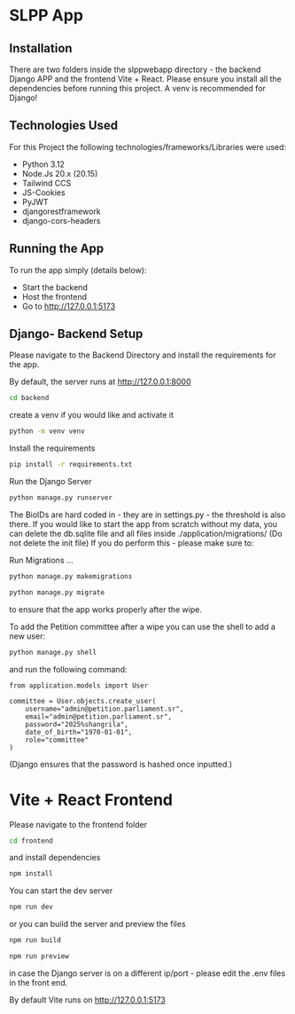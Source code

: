# SLPP App

## Installation
There are two folders inside the slppwebapp directory - the backend Django APP and the frontend Vite + React.
Please ensure you install all the dependencies before running this project. A venv is recommended for Django!


## Technologies Used
For this Project the following technologies/frameworks/Libraries were used:
- Python 3.12
- Node.Js 20.x (20.15)
- Tailwind CCS
- JS-Cookies
- PyJWT
- djangorestframework
- django-cors-headers

## Running the App
To run the app simply (details below):
- Start the backend 
- Host the frontend
- Go to http://127.0.0.1:5173

## Django- Backend Setup
Please navigate to the Backend Directory and install the requirements for the app.

By default, the server runs at http://127.0.0.1:8000

```bash
cd backend
```
create a venv if you would like and activate it
```bash
python -m venv venv
```
Install the requirements
```bash
pip install -r requirements.txt
```
Run the Django Server
```bash
python manage.py runserver
```

The BioIDs are hard coded in - they are in settings.py - the threshold is also there.
If you would like to start the app from scratch without my data, you can delete the db.sqlite file and all files inside ./application/migrations/
(Do not delete the init file)
If you do perform this - please make sure to:

Run Migrations ...
```bash
python manage.py makemigrations
```
```bash
python manage.py migrate
```
to ensure that the app works properly after the wipe.

To add the Petition committee after a wipe you can use the shell to add a new user:

```bash
python manage.py shell
```
and run the following command:

```
from application.models import User

committee = User.objects.create_user(
    username="admin@petition.parliament.sr",
    email="admin@petition.parliament.sr",
    password="2025%shangrila",
    date_of_birth="1970-01-01",
    role="committee"
)
```
(Django ensures that the password is hashed once inputted.)


# Vite + React Frontend

Please navigate to the frontend folder
```bash
cd frontend
```
and install dependencies
```bash
npm install
```
You can start the dev server
```bash
npm run dev
```
or you can build the server and preview the files
```bash
npm run build
```
```bash
npm run preview
```
in case the Django server is on a different ip/port - please edit the .env files in the front end.

By default Vite runs on http://127.0.0.1:5173
